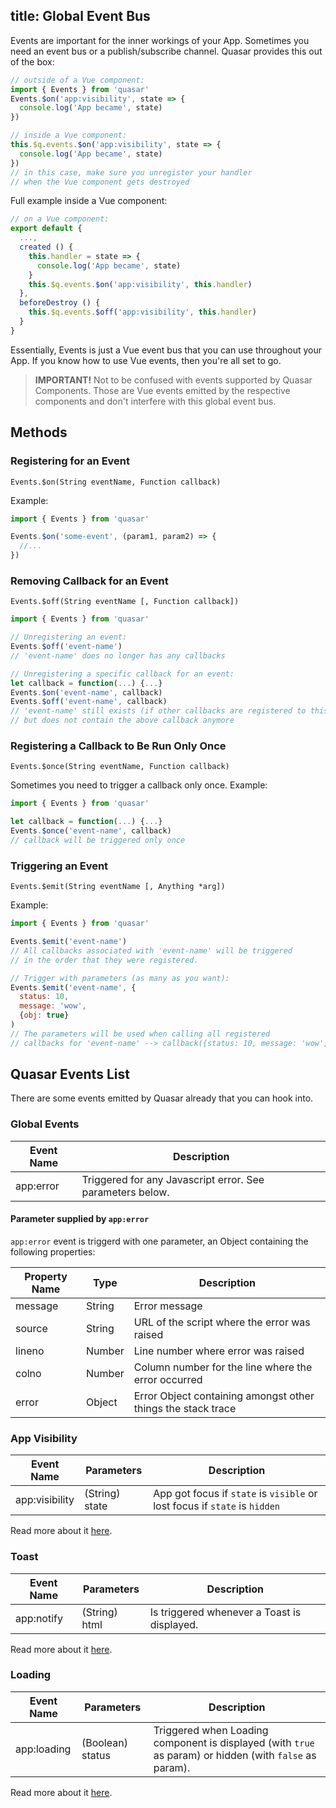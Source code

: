 title: Global Event Bus
---
Events are important for the inner workings of your App.
Sometimes you need an event bus or a publish/subscribe channel. Quasar provides this out of the box:

``` js
// outside of a Vue component:
import { Events } from 'quasar'
Events.$on('app:visibility', state => {
  console.log('App became', state)
})

// inside a Vue component:
this.$q.events.$on('app:visibility', state => {
  console.log('App became', state)
})
// in this case, make sure you unregister your handler
// when the Vue component gets destroyed
```

Full example inside a Vue component:
```js
// on a Vue component:
export default {
  ...,
  created () {
    this.handler = state => {
      console.log('App became', state)
    }
    this.$q.events.$on('app:visibility', this.handler)
  },
  beforeDestroy () {
    this.$q.events.$off('app:visibility', this.handler)
  }
}
```

Essentially, Events is just a Vue event bus that you can use throughout your App. If you know how to use Vue events, then you're all set to go.

> **IMPORTANT!**
> Not to be confused with events supported by Quasar Components. Those are Vue events emitted by the respective components and don't interfere with this global event bus.

## Methods

### Registering for an Event
`Events.$on(String eventName, Function callback)`

Example:
``` js
import { Events } from 'quasar'

Events.$on('some-event', (param1, param2) => {
  //...
})
```

### Removing Callback for an Event
`Events.$off(String eventName [, Function callback])`

``` js
import { Events } from 'quasar'

// Unregistering an event:
Events.$off('event-name')
// 'event-name' does no longer has any callbacks

// Unregistering a specific callback for an event:
let callback = function(...) {...}
Events.$on('event-name', callback)
Events.$off('event-name', callback)
// 'event-name' still exists (if other callbacks are registered to this event),
// but does not contain the above callback anymore
```

### Registering a Callback to Be Run Only Once
`Events.$once(String eventName, Function callback)`

Sometimes you need to trigger a callback only once. Example:
``` js
import { Events } from 'quasar'

let callback = function(...) {...}
Events.$once('event-name', callback)
// callback will be triggered only once
```

### Triggering an Event
`Events.$emit(String eventName [, Anything *arg])`

Example:
``` js
import { Events } from 'quasar'

Events.$emit('event-name')
// All callbacks associated with 'event-name' will be triggered
// in the order that they were registered.

// Trigger with parameters (as many as you want):
Events.$emit('event-name', {
  status: 10,
  message: 'wow',
  {obj: true}
)
// The parameters will be used when calling all registered
// callbacks for 'event-name' --> callback({status: 10, message: 'wow',...});
```

## Quasar Events List
There are some events emitted by Quasar already that you can hook into.

### Global Events

| Event Name | Description |
| --- | --- |
| app:error | Triggered for any Javascript error. See parameters below. |

#### Parameter supplied by `app:error`
`app:error` event is triggerd with one parameter, an Object containing the following properties:

| Property Name | Type | Description |
| --- | --- | --- |
| message | String | Error message |
| source | String | URL of the script where the error was raised |
| lineno | Number | Line number where error was raised |
| colno | Number | Column number for the line where the error occurred |
| error | Object | Error Object containing amongst other things the stack trace |

### App Visibility

| Event Name | Parameters | Description |
| --- | --- | --- |
| app:visibility | (String) state | App got focus if `state` is `visible` or lost focus if `state` is `hidden` |

Read more about it [here](/components/app-visibility.html).

### Toast

| Event Name | Parameters | Description |
| --- | --- | --- |
| app:notify | (String) html | Is triggered whenever a Toast is displayed. |

Read more about it [here](/components/toast.html).

### Loading

| Event Name | Parameters | Description |
| --- | --- | --- |
| app:loading | (Boolean) status | Triggered when Loading component is displayed (with `true` as param) or hidden (with `false` as param). |

Read more about it [here](/components/loading.html).
